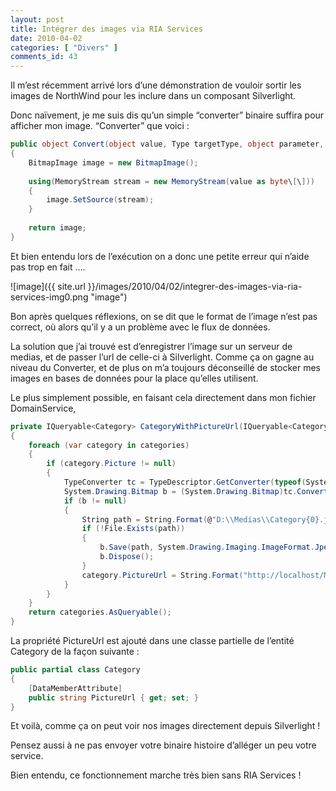 ```yaml
---
layout: post
title: Intégrer des images via RIA Services
date: 2010-04-02
categories: [ "Divers" ]
comments_id: 43 
---
```


Il m’est récemment arrivé lors d’une démonstration de vouloir sortir les images de NorthWind pour les inclure dans un composant Silverlight.

Donc naïvement, je me suis dis qu’un simple “converter” binaire suffira pour afficher mon image. “Converter” que voici :

```csharp
public object Convert(object value, Type targetType, object parameter, System.Globalization.CultureInfo culture)  
{  
    BitmapImage image = new BitmapImage();  
  
    using(MemoryStream stream = new MemoryStream(value as byte\[\]))  
    {  
        image.SetSource(stream);  
    }  
  
    return image;  
}
```

Et bien entendu lors de l’exécution on a donc une petite erreur qui n’aide pas trop en fait ….

![image]({{ site.url }}/images/2010/04/02/integrer-des-images-via-ria-services-img0.png "image")

Bon après quelques réflexions, on se dit que le format de l’image n’est pas correct, où alors qu’il y a un problème avec le flux de données.

La solution que j’ai trouvé est d’enregistrer l’image sur un serveur de medias, et de passer l’url de celle-ci à Silverlight. Comme ça on gagne au niveau du Converter, et de plus on m’a toujours déconseillé de stocker mes images en bases de données pour la place qu’elles utilisent.

Le plus simplement possible, en faisant cela directement dans mon fichier DomainService,

```csharp
private IQueryable<Category> CategoryWithPictureUrl(IQueryable<Category> categories)  
{  
    foreach (var category in categories)  
    {  
        if (category.Picture != null)  
        {  
            TypeConverter tc = TypeDescriptor.GetConverter(typeof(System.Drawing.Bitmap));  
            System.Drawing.Bitmap b = (System.Drawing.Bitmap)tc.ConvertFrom(category.Picture);  
            if (b != null)  
            {  
                String path = String.Format(@"D:\\Medias\\Category{0}.jpg", category.CategoryID);  
                if (!File.Exists(path))  
                {  
                    b.Save(path, System.Drawing.Imaging.ImageFormat.Jpeg);  
                    b.Dispose();  
                }  
                category.PictureUrl = String.Format("http://localhost/Media/Category{0}.jpg", category.CategoryID);  
            }  
        }  
    }  
    return categories.AsQueryable();  
}
```

La propriété PictureUrl est ajouté dans une classe partielle de l’entité Category de la façon suivante :

```csharp
public partial class Category  
{  
    [DataMemberAttribute]  
    public string PictureUrl { get; set; }  
}
```

Et voilà, comme ça on peut voir nos images directement depuis Silverlight !

Pensez aussi à ne pas envoyer votre binaire histoire d’alléger un peu votre service.

Bien entendu, ce fonctionnement marche très bien sans RIA Services !
